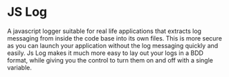 JS Log
=====

A javascript logger suitable for real life applications that extracts log messaging from inside the code base into its own files.
This is more secure as you can launch your application without the log messaging quickly and easily.
Js Log makes it much more easy to lay out your logs in a BDD format, while giving you the control to turn them on and off with a single variable.

